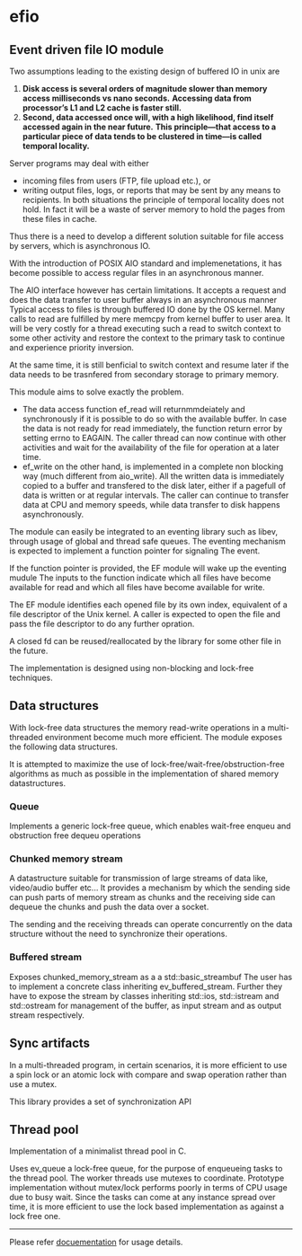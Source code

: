 # efio

## Event driven file IO module

Two assumptions leading to the existing design of buffered IO in unix are
1. **Disk access is several orders of magnitude slower than memory access milliseconds vs nano seconds.**
   **Accessing data from processor’s L1 and L2 cache is faster still.**
2. **Second, data accessed once will, with a high likelihood, find itself accessed again in the near future.**
   **This principle—that access to a particular piece of data tends to be clustered in time—is called**
   **temporal locality.**

Server programs may deal with either 
- incoming files from users (FTP, file upload etc.), or
- writing output files, logs, or reports that may be sent by any means to recipients. In both situations the principle of temporal locality does not hold. In fact it will be a waste of server memory to hold the pages from these files in cache.

Thus there is a need to develop a different solution suitable for file access by servers, which is asynchronous IO.

With the introduction of POSIX AIO standard and implemenetations, it has become possible to access regular
files in an asynchronous manner.

The AIO interface however has certain limitations.
It accepts a request and does the data transfer to user buffer always in an asynchronous manner
Typical access to files is through buffered IO done by the OS kernel. Many calls to read are fulfilled by mere
memcpy from kernel buffer to user area. It will be very costly for a thread executing such a read to switch context
to some other activity and restore the context to the primary task to continue and experience priority inversion.

At the same time, it is still benficial to switch context and resume later if the data needs to be trasnfered from
secondary storage to primary memory.

This module aims to solve exactly the problem.
- The data access function ef_read will returnmmdeiately and synchronously if it is possible to do so with the available buffer. In case the data is not ready for read immediately, the function return error by setting errno to EAGAIN. The caller thread can now continue with other activities and wait for the availability of the file for operation at a later time.
- ef_write on the other hand, is implemented in a complete non blocking way (much different from aio_write). All the written data is immediately copied to a buffer and transfered to the disk later, either if a pagefull of data is written or at regular intervals. The caller can continue to transfer data at CPU and memory speeds, while data transfer to disk happens asynchronously.

The module can easily be integrated to an eventing library such as libev, through usage of global and thread safe
queues. The eventing mechanism  is expected to implement a function pointer for signaling The event.

If the function pointer is provided, the EF module will wake up the eventing mudule
The inputs to the function  indicate which all files have become available for read and
which all files have become available for write.

The EF module identifies each opened file by its own index, equivalent of a file descriptor of the Unix kernel.
A caller is expected to open the file and pass the file descriptor to do any further opration.

A closed fd can be reused/reallocated by the library for some other file in the future.

The implementation is designed using non-blocking and lock-free techniques.

## Data structures

With lock-free data structures the memory read-write operations in a multi-threaded environment become much more efficient. The module exposes the following data structures.

It is attempted to maximize the use of lock-free/wait-free/obstruction-free algorithms as much as possible in the implementation of shared memory datastructures.

### Queue

Implements a generic lock-free queue, which enables wait-free enqueu and obstruction free dequeu operations

### Chunked memory stream
A datastructure suitable for transmission of large streams of data like, video/audio buffer etc... It provides a mechanism by which the sending side can push parts of memory stream as chunks and the receiving side can dequeue the chunks and push the data over a socket.

The sending and the receiving threads can operate concurrently on the data structure without the need to synchronize their operations.

### Buffered stream

Exposes chunked_memory_stream as a a std::basic_streambuf
The user has to implement a concrete class inheriting ev_buffered_stream. Further they have to expose the stream by classes inheriting std::ios, std::istream and std::ostream for management of the buffer, as input stream and as output stream respectively.

## Sync artifacts

In a multi-threaded program, in certain scenarios, it is more efficient to use a spin lock or an atomic lock with compare and swap operation rather than use a mutex.

This library provides a set of synchronization API

## Thread pool

Implementation of a minimalist thread pool in C.

Uses ev_queue a lock-free queue, for the purpose of enqueueing tasks to the thread pool.
The worker threads use mutexes to coordinate. Prototype implementation without mutex/lock performs poorly in terms of CPU usage due to    busy wait. Since the tasks can come at any instance spread over time, it is more efficient to use the lock based implementation as        against a lock free one.

------

Please refer [docuementation](https://github.com/Tekenlight/efio/wiki) for usage details.
